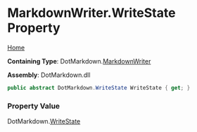 # MarkdownWriter\.WriteState Property

[Home](../../../README.md)

**Containing Type**: DotMarkdown\.[MarkdownWriter](../README.md)

**Assembly**: DotMarkdown\.dll

```csharp
public abstract DotMarkdown.WriteState WriteState { get; }
```

### Property Value

DotMarkdown\.[WriteState](../../WriteState/README.md)

